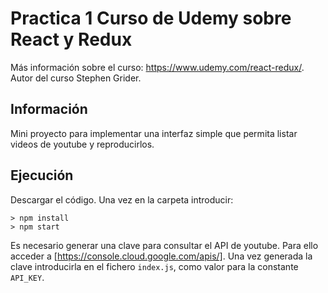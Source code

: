 # Practica 1 Curso de Udemy sobre React y Redux

Más información sobre el curso: https://www.udemy.com/react-redux/.
Autor del curso Stephen Grider.

## Información

Mini proyecto para implementar una interfaz simple que permita listar videos de youtube y reproducirlos.

## Ejecución
Descargar el código. Una vez en la carpeta introducir: 
```
> npm install
> npm start
```

Es necesario generar una clave para consultar el API de youtube. Para ello acceder a [https://console.cloud.google.com/apis/].
Una vez generada la clave introducirla en el fichero ```index.js```, como valor para la constante ```API_KEY```.
